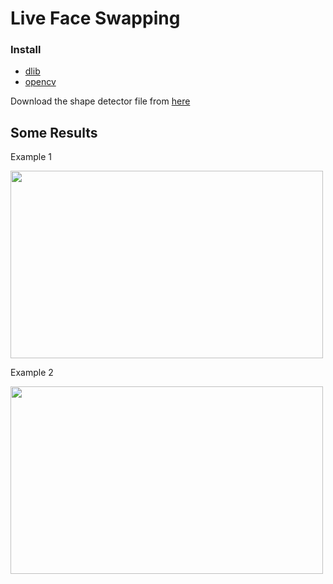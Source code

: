 # Live Face Swapping

### Install

 - [dlib](https://github.com/davisking/dlib)
 - [opencv](https://opencv.com)

Download the shape detector file from [here](http://dlib.net/files/shape_predictor_68_face_landmarks.dat.bz2)

## Some Results

Example 1

<img src="https://github.com/akshaybhatia10/ComputerVison-Projects/blob/master/FaceSwapper/Example%201.png" alt="" data-canonical-src="https://github.com/akshaybhatia10/ComputerVison-Projects/blob/master/FaceSwapper/Example%201.png" width="500" height="300" />


Example 2 

<img src="https://github.com/akshaybhatia10/ComputerVison-Projects/blob/master/FaceSwapper/Example%202.png" alt="" data-canonical-src="https://github.com/akshaybhatia10/ComputerVison-Projects/blob/master/FaceSwapper/Example%202.png" width="500" height="300" />
